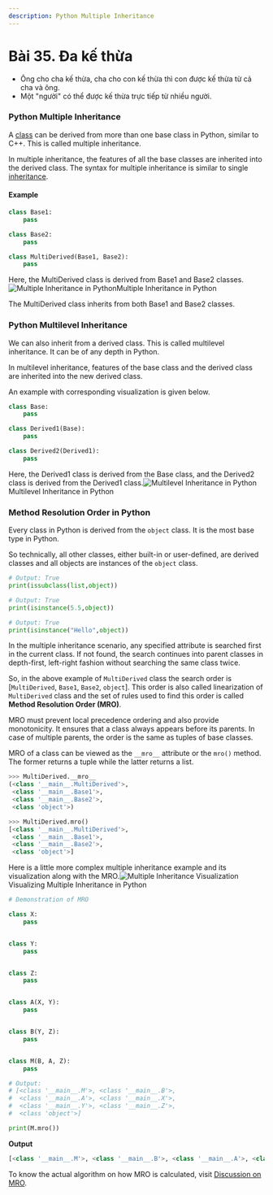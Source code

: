 ```yaml
---
description: Python Multiple Inheritance
---
```


# Bài 35. Đa kế thừa

* Ông cho cha kế thừa, cha cho con kế thừa thì con được kế thừa từ cả cha và ông.
* Một "người" có thể được kế thừa trực tiếp từ nhiều người.

### Python Multiple Inheritance <a id="inheritance"></a>

A [class](https://www.programiz.com/python-programming/class) can be derived from more than one base class in Python, similar to C++. This is called multiple inheritance.

In multiple inheritance, the features of all the base classes are inherited into the derived class. The syntax for multiple inheritance is similar to single [inheritance](https://www.programiz.com/python-programming/inheritance).

#### Example

```python
class Base1:
    pass

class Base2:
    pass

class MultiDerived(Base1, Base2):
    pass
```

Here, the MultiDerived class is derived from Base1 and Base2 classes.![Multiple Inheritance in Python](https://cdn.programiz.com/sites/tutorial2program/files/MultipleInheritance.jpg)Multiple Inheritance in Python

The MultiDerived class inherits from both Base1 and Base2 classes.

### Python Multilevel Inheritance <a id="multilevel"></a>

We can also inherit from a derived class. This is called multilevel inheritance. It can be of any depth in Python.

In multilevel inheritance, features of the base class and the derived class are inherited into the new derived class.

An example with corresponding visualization is given below.

```python
class Base:
    pass

class Derived1(Base):
    pass

class Derived2(Derived1):
    pass
```

Here, the Derived1 class is derived from the Base class, and the Derived2 class is derived from the Derived1 class.![Multilevel Inheritance in Python](https://cdn.programiz.com/sites/tutorial2program/files/MultilevelInheritance.jpg)Multilevel Inheritance in Python

### Method Resolution Order in Python <a id="resolution"></a>

Every class in Python is derived from the `object` class. It is the most base type in Python.

So technically, all other classes, either built-in or user-defined, are derived classes and all objects are instances of the `object` class.

```python
# Output: True
print(issubclass(list,object))

# Output: True
print(isinstance(5.5,object))

# Output: True
print(isinstance("Hello",object))
```

In the multiple inheritance scenario, any specified attribute is searched first in the current class. If not found, the search continues into parent classes in depth-first, left-right fashion without searching the same class twice.

So, in the above example of `MultiDerived` class the search order is \[`MultiDerived`, `Base1`, `Base2`, `object`\]. This order is also called linearization of `MultiDerived` class and the set of rules used to find this order is called **Method Resolution Order \(MRO\)**.

MRO must prevent local precedence ordering and also provide monotonicity. It ensures that a class always appears before its parents. In case of multiple parents, the order is the same as tuples of base classes.

MRO of a class can be viewed as the `__mro__` attribute or the `mro()` method. The former returns a tuple while the latter returns a list.

```python
>>> MultiDerived.__mro__
(<class '__main__.MultiDerived'>,
 <class '__main__.Base1'>,
 <class '__main__.Base2'>,
 <class 'object'>)

>>> MultiDerived.mro()
[<class '__main__.MultiDerived'>,
 <class '__main__.Base1'>,
 <class '__main__.Base2'>,
 <class 'object'>]
```

Here is a little more complex multiple inheritance example and its visualization along with the MRO.![Multiple Inheritance Visualization](https://cdn.programiz.com/sites/tutorial2program/files/MRO.jpg)Visualizing Multiple Inheritance in Python

```python
# Demonstration of MRO

class X:
    pass


class Y:
    pass


class Z:
    pass


class A(X, Y):
    pass


class B(Y, Z):
    pass


class M(B, A, Z):
    pass

# Output:
# [<class '__main__.M'>, <class '__main__.B'>,
#  <class '__main__.A'>, <class '__main__.X'>,
#  <class '__main__.Y'>, <class '__main__.Z'>,
#  <class 'object'>]

print(M.mro())
```

**Output**

```python
[<class '__main__.M'>, <class '__main__.B'>, <class '__main__.A'>, <class '__main__.X'>, <class '__main__.Y'>, <class '__main__.Z'>, <class 'object'>]
```

To know the actual algorithm on how MRO is calculated, visit [Discussion on MRO](http://www.python.org/download/releases/2.3/mro/).

